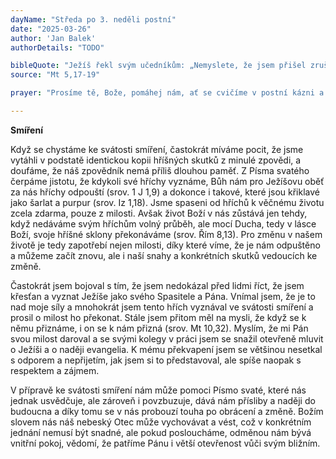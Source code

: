 ```yaml
---
dayName: "Středa po 3. neděli postní"
date: "2025-03-26"
author: 'Jan Balek'
authorDetails: "TODO"

bibleQuote: "Ježíš řekl svým učedníkům: „Nemyslete, že jsem přišel zrušit Zákon nebo Proroky. Nepřišel jsem je zrušit, ale naplnit. Amen, pravím vám: Dokud nepomine nebe a země, nepomine jediné písmenko ani jediná čárka ze Zákona, dokud se to všecko nestane. Kdyby tedy někdo zrušil jedno z těchto přikázání – a třebas i to nejmenší – a tak učil lidi, bude v nebeském království nejmenší. Kdo se však bude jimi řídit a jim učit, bude v nebeském království veliký.“"
source: "Mt 5,17-19"

prayer: "Prosíme tě, Bože, pomáhej nám, ať se cvičíme v postní kázni a živíme tvým slovem, aby nás sebeovládání připravilo k věrnému plnění tvé vůle a společná modlitba aby nás vedla k trvalému spojení s tebou. Skrze tvého Syna…"

---
```


**Smíření**

Když se chystáme ke svátosti smíření, častokrát míváme pocit, že jsme vytáhli v podstatě identickou kopii hříšných skutků z minulé zpovědi, a doufáme, že náš zpovědník nemá příliš dlouhou paměť. Z Písma svatého čerpáme jistotu, že kdykoli své hříchy vyznáme, Bůh nám pro Ježíšovu oběť za nás hříchy odpouští (srov. 1 J 1,9) a dokonce i takové, které jsou křiklavé jako šarlat a purpur (srov. Iz 1,18). Jsme spaseni od hříchů k věčnému životu zcela zdarma, pouze z milosti. Avšak život Boží v nás zůstává jen tehdy, když nedáváme svým hříchům volný průběh, ale mocí Ducha, tedy v lásce Boží, svoje hříšné sklony překonáváme (srov. Řím 8,13). Pro změnu v našem životě je tedy zapotřebí nejen milosti, díky které víme, že je nám odpuštěno a můžeme začít znovu, ale i naší snahy a konkrétních skutků vedoucích ke změně.

Častokrát jsem bojoval s tím, že jsem nedokázal před lidmi říct, že jsem křesťan a vyznat Ježíše jako svého Spasitele a Pána. Vnímal jsem, že je to nad moje síly a mnohokrát jsem tento hřích vyznával ve svátosti smíření a prosil o milost ho překonat. Stále jsem přitom měl na mysli, že když se k němu přiznáme, i on se k nám přizná (srov. Mt 10,32). Myslím, že mi Pán svou milost daroval a se svými kolegy v práci jsem se snažil otevřeně mluvit o Ježíši a o naději evangelia. K mému překvapení jsem se většinou nesetkal s odporem a nepřijetím, jak jsem si to představoval, ale spíše naopak s respektem a zájmem.

V přípravě ke svátosti smíření nám může pomoci Písmo svaté, které nás jednak usvědčuje, ale zároveň i povzbuzuje, dává nám přísliby a naději do budoucna a díky tomu se v nás probouzí touha po obrácení a změně. Božím slovem nás náš nebeský Otec může vychovávat a vést, což v konkrétním jednání nemusí být snadné, ale pokud posloucháme, odměnou nám bývá vnitřní pokoj, vědomí, že patříme Pánu i větší otevřenost vůči svým bližním.


